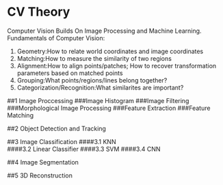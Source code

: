 # CV Theory
Computer Vision Builds On Image Processing and Machine Learning.   
Fundamentals of Computer Vision:   
1. Geometry:How to relate world coordinates and image coordinates   
2. Matching:How to measure the similarity of two regions   
3. Alignment:How to align points/patches; How to recover transformation parameters based on matched points   
4. Grouping:What points/regions/lines belong together?   
5. Categorization/Recognition:What similarites are important?   

##1 Image Proccessing
###Image Histogram
###Image Filtering
###Morphological Image Processing
###Feature Extraction
###Feature Matching

##2 Object Detection and Tracking

##3 Image Classification
####3.1 KNN  
####3.2 Linear Classifier
####3.3 SVM
####3.4 CNN

##4 Image Segmentation

##5 3D Reconstruction

##
